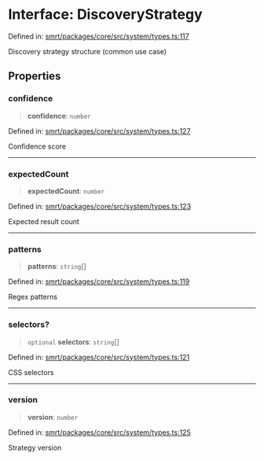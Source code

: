 # Interface: DiscoveryStrategy

Defined in: [smrt/packages/core/src/system/types.ts:117](https://github.com/happyvertical/smrt/blob/71a16025d52b026725fd522a392015e67e1d6489/packages/core/src/system/types.ts#L117)

Discovery strategy structure (common use case)

## Properties

### confidence

> **confidence**: `number`

Defined in: [smrt/packages/core/src/system/types.ts:127](https://github.com/happyvertical/smrt/blob/71a16025d52b026725fd522a392015e67e1d6489/packages/core/src/system/types.ts#L127)

Confidence score

***

### expectedCount

> **expectedCount**: `number`

Defined in: [smrt/packages/core/src/system/types.ts:123](https://github.com/happyvertical/smrt/blob/71a16025d52b026725fd522a392015e67e1d6489/packages/core/src/system/types.ts#L123)

Expected result count

***

### patterns

> **patterns**: `string`[]

Defined in: [smrt/packages/core/src/system/types.ts:119](https://github.com/happyvertical/smrt/blob/71a16025d52b026725fd522a392015e67e1d6489/packages/core/src/system/types.ts#L119)

Regex patterns

***

### selectors?

> `optional` **selectors**: `string`[]

Defined in: [smrt/packages/core/src/system/types.ts:121](https://github.com/happyvertical/smrt/blob/71a16025d52b026725fd522a392015e67e1d6489/packages/core/src/system/types.ts#L121)

CSS selectors

***

### version

> **version**: `number`

Defined in: [smrt/packages/core/src/system/types.ts:125](https://github.com/happyvertical/smrt/blob/71a16025d52b026725fd522a392015e67e1d6489/packages/core/src/system/types.ts#L125)

Strategy version
